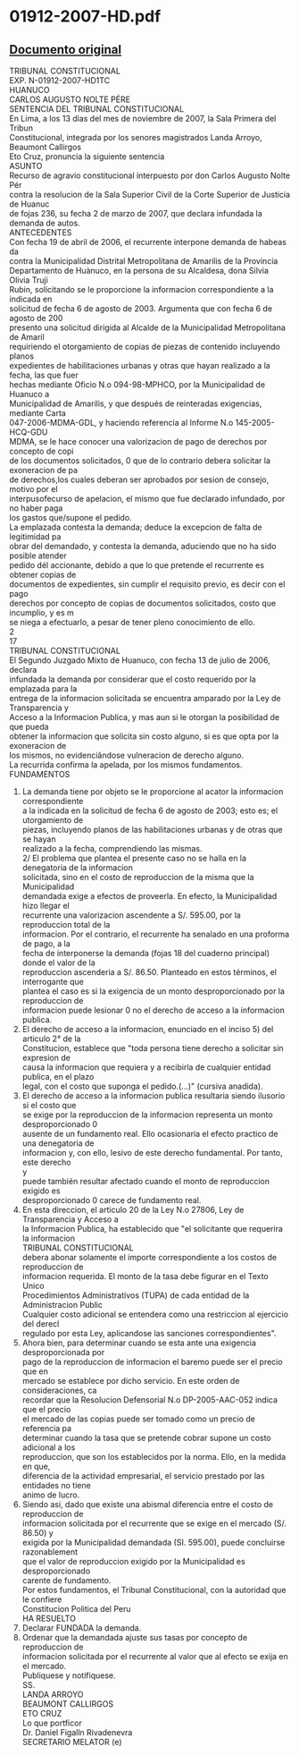 
01912-2007-HD.pdf
=================
  
[Documento original](https://tc.gob.pe/jurisprudencia/2007/01912-2007-HD.pdf)  
---  
TRIBUNAL CONSTITUCIONAL  
EXP. N-01912-2007-HD1TC  
HUANUCO  
CARLOS AUGUSTO NOLTE PÉRE  
SENTENCIA DEL TRIBUNAL CONSTITUCIONAL  
En Lima, a los 13 dias del mes de noviembre de 2007, la Sala Primera del Tribun  
Constitucional, integrada por los senores magistrados Landa Arroyo, Beaumont Callirgos  
Eto Cruz, pronuncia la siguiente sentencia  
ASUNTO  
Recurso de agravio constitucional interpuesto por don Carlos Augusto Nolte Pér  
contra la resolucion de la Sala Superior Civil de la Corte Superior de Justicia de Huanuc  
de fojas 236, su fecha 2 de marzo de 2007, que declara infundada la demanda de autos.  
ANTECEDENTES  
Con fecha 19 de abril de 2006, el recurrente interpone demanda de habeas da  
contra la Municipalidad Distrital Metropolitana de Amarilis de la Provincia  
Departamento de Huànuco, en la persona de su Alcaldesa, dona Silvia Olivia Truji  
Rubin, solicitando se le proporcione la informacion correspondiente a la indicada en  
solicitud de fecha 6 de agosto de 2003. Argumenta que con fecha 6 de agosto de 200  
presento una solicitud dirigida al Alcalde de la Municipalidad Metropolitana de Amaril  
requiriendo el otorgamiento de copias de piezas de contenido incluyendo planos  
expedientes de habilitaciones urbanas y otras que hayan realizado a la fecha, las que fuer  
hechas mediante Oficio N.o 094-98-MPHCO, por la Municipalidad de Huanuco a  
Municipalidad de Amarilis, y que después de reinteradas exigencias, mediante Carta  
047-2006-MDMA-GDL, y haciendo referencia al Informe N.o 145-2005-HCQ-GDU  
MDMA, se le hace conocer una valorizacion de pago de derechos por concepto de copi  
de los documentos solicitados, 0 que de lo contrario debera solicitar la exoneracion de pa  
de derechos,los cuales deberan ser aprobados por sesion de consejo, motivo por el  
interpusofecurso de apelacion, el mismo que fue declarado infundado, por no haber paga  
los gastos que/supone el pedido.  
La emplazada contesta la demanda; deduce la excepcion de falta de legitimidad pa  
obrar del demandado, y contesta la demanda, aduciendo que no ha sido posible atender  
pedido dél accionante, debido a que lo que pretende el recurrente es obtener copias de  
documentos de expedientes, sin cumplir el requisito previo, es decir con el pago  
derechos por concepto de copias de documentos solicitados, costo que incumplio, y es m  
se niega a efectuarlo, a pesar de tener pleno conocimiento de ello.  
2  
17  
TRIBUNAL CONSTITUCIONAL  
El Segundo Juzgado Mixto de Huanuco, con fecha 13 de julio de 2006, declara  
infundada la demanda por considerar que el costo requerido por la emplazada para la  
entrega de la informacion solicitada se encuentra amparado por la Ley de Transparencia y  
Acceso a la Informacion Publica, y mas aun si le otorgan la posibilidad de que pueda  
obtener la informacion que solicita sin costo alguno, si es que opta por la exoneracion de  
los mismos, no evidenciândose vulneracion de derecho alguno.  
La recurrida confirma la apelada, por los mismos fundamentos.  
FUNDAMENTOS  
1. La demanda tiene por objeto se le proporcione al acator la informacion correspondiente  
a la indicada en la solicitud de fecha 6 de agosto de 2003; esto es; el utorgamiento de  
piezas, incluyendo planos de las habilitaciones urbanas y de otras que se hayan  
realizado a la fecha, comprendiendo las mismas.  
2/ El problema que plantea el presente caso no se halla en la denegatoria de la informacion  
solicitada, sino en el costo de reproduccion de la misma que la Municipalidad  
demandada exige a efectos de proveerla. En efecto, la Municipalidad hizo llegar el  
recurrente una valorizacion ascendente a S/. 595.00, por la reproduccion total de la  
informacion. Por el contrario, el recurrente ha senalado en una proforma de pago, a la  
fecha de interponerse la demanda (fojas 18 del cuaderno principal) donde el valor de la  
reproduccion ascenderia a S/. 86.50. Planteado en estos términos, el interrogante que  
plantea el caso es si la exigencia de un monto desproporcionado por la reproduccion de  
informacion puede lesionar 0 no el derecho de acceso a la informacion publica.  
3. El derecho de acceso a la informacion, enunciado en el inciso 5) del articulo 2° de la  
Constitucion, establece que "toda persona tiene derecho a solicitar sin expresion de  
causa la informacion que requiera y a recibirla de cualquier entidad publica, en el plazo  
legal, con el costo que suponga el pedido.(...)" (cursiva anadida).  
4. El derecho de acceso a la informacion publica resultaria siendo ilusorio si el costo que  
se exige por la reproduccion de la informacion representa un monto desproporcionado 0  
ausente de un fundamento real. Ello ocasionaria el efecto practico de una denegatoria de  
informacion y, con ello, lesivo de este derecho fundamental. Por tanto, este derecho  
y  
puede también resultar afectado cuando el monto de reproduccion exigido es  
desproporcionado 0 carece de fundamento real.  
5. En esta direccion, el articulo 20 de la Ley N.o 27806, Ley de Transparencia y Acceso a  
la Informacion Publica, ha establecido que "el solicitante que requerira la informacion  
TRIBUNAL CONSTITUCIONAL  
debera abonar solamente el importe correspondiente a los costos de reproduccion de  
informacion requerida. El monto de la tasa debe figurar en el Texto Unico  
Procedimientos Administrativos (TUPA) de cada entidad de la Administracion Public  
Cualquier costo adicional se entendera como una restriccion al ejercicio del derecl  
regulado por esta Ley, aplicandose las sanciones correspondientes".  
6. Ahora bien, para determinar cuando se esta ante una exigencia desproporcionada por  
pago de la reproduccion de informacion el baremo puede ser el precio que en  
mercado se establece por dicho servicio. En este orden de consideraciones, ca  
recordar que la Resolucion Defensorial N.o DP-2005-AAC-052 indica que el precio  
el mercado de las copias puede ser tomado como un precio de referencia pa  
determinar cuando la tasa que se pretende cobrar supone un costo adicional a los  
reproduccion, que son los establecidos por la norma. Ello, en la medida en que,  
diferencia de la actividad empresarial, el servicio prestado por las entidades no tiene  
animo de lucro.  
7. Siendo asi, dado que existe una abismal diferencia entre el costo de reproduccion de  
informacion solicitada por el recurrente que se exige en el mercado (S/. 86.50) y  
exigida por la Municipalidad demandada (SI. 595.00), puede concluirse razonablement  
que el valor de reproduccion exigido por la Municipalidad es desproporcionado  
carente de fundamento.  
Por estos fundamentos, el Tribunal Constitucional, con la autoridad que le confiere  
Constitucion Politica del Peru  
HA RESUELTO  
1. Declarar FUNDADA la demanda.  
2. Ordenar que la demandada ajuste sus tasas por concepto de reproduccion de  
informacion solicitada por el recurrente al valor que al efecto se exija en el mercado.  
Publiquese y notifiquese.  
SS.  
LANDA ARROYO  
BEAUMONT CALLIRGOS  
ETO CRUZ  
Lo que portficor  
Dr. Daniel Figalln Rivadenevra  
SECRETARIO MELATOR (e)